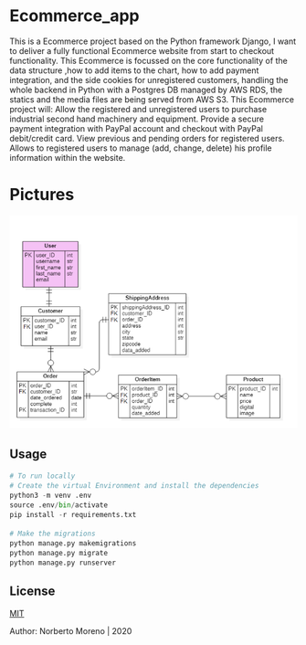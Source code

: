# Ecommerce_app
This is a Ecommerce project based on the Python framework Django, I want to deliver a fully functional Ecommerce website from start to checkout functionality. This Ecommerce is focussed on the core functionality of the data structure ,how to add items to the chart, how to add payment integration, and the side cookies for unregistered customers, handling the whole backend in Python with a Postgres DB managed by AWS RDS, the statics and the media files are being served from AWS S3.
This Ecommerce project will:
Allow the registered  and unregistered users  to purchase  industrial second hand machinery and equipment.
Provide a secure payment integration with PayPal account  and checkout with PayPal debit/credit card.
View previous and pending orders for registered users.
Allows to registered users to manage (add, change, delete) his profile information  within the website.


# Pictures

<img src="https://github.com/NorberMV/Ecommerce/blob/master/pics/Ecommerce_db_diagram.png" width="600">

## Usage

```python
# To run locally
# Create the virtual Environment and install the dependencies
python3 -m venv .env
source .env/bin/activate
pip install -r requirements.txt

# Make the migrations
python manage.py makemigrations
python manage.py migrate
python manage.py runserver
```

## License
[MIT](https://choosealicense.com/licenses/mit/)

Author: Norberto Moreno | 2020